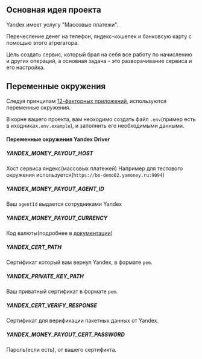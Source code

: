 ## Основная идея проекта
Yandex имеет услугу "Массовые платежи".

Перечесление денег на телефон, яндекс-кошелек и банковсую карту с помощью этого агрегатора.

Цель создать сервис, который брал на себя все работу по начислению и других операций, а основная задача - 
это разворачивание сервиса и его настройка.

## Переменные окружения
Следуя принципам [12-факторных приложений](https://12factor.net/ru/), используются
переменные окружения. 

В корне вашего проекта, вам неоходимо создать файл `.env`(пример есть в иходниках`.env.example`),
и заполнить его необходимыми данными.

#### Переменные окружения Yandex Driver

##### YANDEX_MONEY_PAYOUT_HOST
Хост сервиса яндекс(массовых платежей)
Например для тестового окружения используется(`https://bo-demo02.yamoney.ru:9094`)

##### YANDEX_MONEY_PAYOUT_AGENT_ID
Ваш `agentId` выдается сотрудниками Yandex

##### YANDEX_MONEY_PAYOUT_CURRENCY
Код валюты(подробнее в [документации](https://tech.yandex.ru/money/doc/payment-solution/reference/datatypes-docpage/))

##### YANDEX_CERT_PATH
Сертификат который вам вернул Yandex, в формате `pem`.

##### YANDEX_PRIVATE_KEY_PATH
Ваш приватный сертификат в формате `pem`.

##### YANDEX_CERT_VERIFY_RESPONSE
Сертификат для верификации пакетных данных от Yandex.

##### YANDEX_MONEY_PAYOUT_CERT_PASSWORD
Пароль(если есть), от вашего сертификта.
